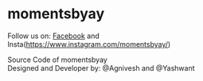 # momentsbyay

Follow us on: [Facebook](https://www.facebook.com/momentsbyay/) and Insta(https://www.instagram.com/momentsbyay/)

Source Code of momentsbyay <br/>
Designed and Developer by: @Agnivesh and @Yashwant
  

